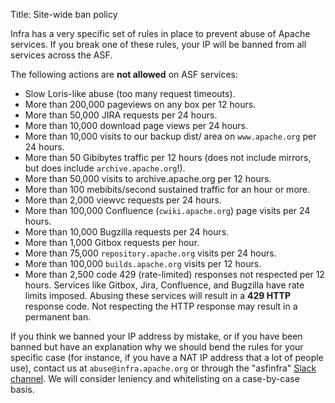 Title: Site-wide ban policy

Infra has a very specific set of rules in place to prevent abuse of Apache services. If you break one of these rules, your IP will be banned from all services across the ASF.

The following actions are **not allowed** on ASF services:

- Slow Loris-like abuse (too many request timeouts).
- More than 200,000 pageviews on any box per 12 hours.
- More than 50,000 JIRA requests per 24 hours.
- More than 10,000 download page views per 24 hours.
- More than 10,000 visits to our backup dist/ area on `www.apache.org` per 24 hours.
- More than 50 Gibibytes traffic per 12 hours (does not include mirrors, but does include `archive.apache.org`!).
- More than 50,000 visits to archive.apache.org per 12 hours.
- More than 100 mebibits/second sustained traffic for an hour or more.
- More than 2,000 viewvc requests per 24 hours.
- More than 100,000 Confluence (`cwiki.apache.org`) page visits per 24 hours.
- More than 10,000 Bugzilla requests per 24 hours.
- More than 1,000 Gitbox requests per hour.
- More than 75,000 `repository.apache.org` visits per 24 hours.
- More than 100,000 `builds.apache.org` visits per 12 hours.
- More than 2,500 code 429 (rate-limited) responses not respected per 12 hours. Services like Gitbox, Jira, Confluence, and Bugzilla have rate limits imposed. Abusing these services will result in a **429 HTTP** response code. Not respecting the HTTP response may result in a permanent ban.

If you think we banned your IP address by mistake, or if you have been banned but have an explanation why we should bend the rules for your specific case (for instance, if you have a NAT IP address that a lot of people use), contact us at `abuse@infra.apache.org` or through the "asfinfra" <a href="https://the-asf.slack.com/" target="_blank">Slack channel</a>. We will consider leniency and whitelisting on a case-by-case basis.
